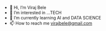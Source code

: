 - 👋 Hi, I’m Viraj Bele
- 👀 I’m interested in ...TECH
- 🌱 I’m currently learning AI and DATA SCIENCE
- 📫 How to reach me virajbele@gmail.com


<!---
beleviraj/beleviraj is a ✨ special ✨ repository because its `README.md` (this file) appears on your GitHub profile.
You can click the Preview link to take a look at your changes.
--->
